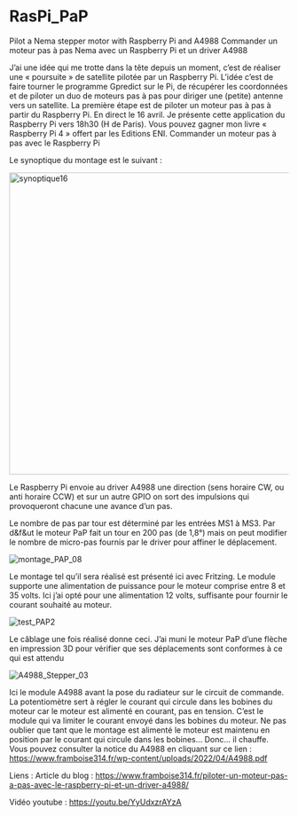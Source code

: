 # RasPi_PaP
Pilot a Nema stepper motor with Raspberry Pi and A4988
Commander un moteur pas à pas Nema avec un Raspberry Pi et un driver A4988

J’ai une idée qui me trotte dans la tête depuis un moment, c’est de réaliser une « poursuite » de satellite pilotée par un Raspberry Pi. L’idée c’est de faire tourner le programme Gpredict sur le Pi, de récupérer les coordonnées et de piloter un duo de moteurs pas à pas pour diriger une (petite) antenne vers un satellite. La première étape est de piloter un moteur pas à pas à partir du Raspberry Pi.
En direct le 16 avril. Je présente cette application du Raspberry Pi vers 18h30 (H de Paris). Vous pouvez gagner mon livre « Raspberry Pi 4 » offert par les Editions ENI.
Commander un moteur pas à pas avec le Raspberry Pi

Le synoptique du montage est le suivant :

<img width="545" alt="synoptique16" src="https://user-images.githubusercontent.com/5877909/163719797-aa13a5a8-a6f6-441a-8def-273120271fd3.png">

Le Raspberry Pi envoie au driver A4988 une direction (sens horaire CW, ou anti horaire CCW) et sur un autre GPIO on sort des impulsions qui provoqueront chacune une avance d’un pas.

Le nombre de pas par tour est déterminé par les entrées MS1 à MS3. Par d&f&ut le moteur PaP fait un tour en 200 pas (de 1,8°) mais on peut modifier le nombre de micro-pas fournis par le driver pour affiner le déplacement.

![montage_PAP_08](https://user-images.githubusercontent.com/5877909/163719925-b08f7e9b-307a-4a12-9b6e-be425ad017df.png)

Le montage tel qu’il sera réalisé est présenté ici avec Fritzing. Le module supporte une alimentation de puissance pour le moteur comprise entre 8 et 35 volts. Ici j’ai opté pour une alimentation 12 volts, suffisante pour fournir le courant souhaité au moteur.

![test_PAP2](https://user-images.githubusercontent.com/5877909/163719944-b5a93c63-0f2c-4a34-9736-716973f25c93.jpg)

Le câblage une fois réalisé donne ceci. J’ai muni le moteur PaP d’une flèche en impression 3D pour vérifier que ses déplacements sont conformes à ce qui est attendu

![A4988_Stepper_03](https://user-images.githubusercontent.com/5877909/163720018-f6cddb94-05ff-4904-b6aa-3eb13ff36ddd.jpg)

Ici le module A4988 avant la pose du radiateur sur le circuit de commande. La potentiomètre sert à régler le courant qui circule dans les bobines du moteur car le moteur est alimenté en courant, pas en tension. C’est le module qui va limiter le courant envoyé dans les bobines du moteur. Ne pas oublier que tant que le montage est alimenté le moteur est maintenu en position par le courant qui circule dans les bobines… Donc… il chauffe. Vous pouvez consulter la notice du A4988 en cliquant sur ce lien : https://www.framboise314.fr/wp-content/uploads/2022/04/A4988.pdf

Liens :
Article du blog : https://www.framboise314.fr/piloter-un-moteur-pas-a-pas-avec-le-raspberry-pi-et-un-driver-a4988/

Vidéo youtube : https://youtu.be/YyUdxzrAYzA


